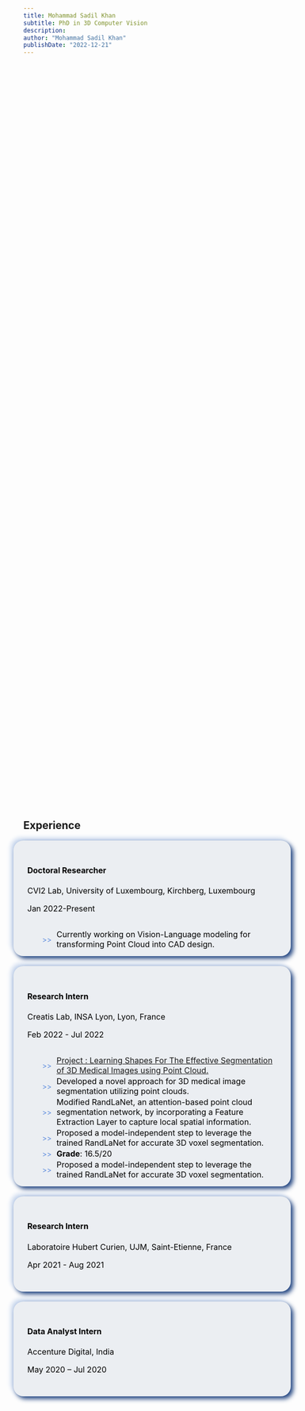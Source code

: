 ```yaml
---
title: Mohammad Sadil Khan
subtitle: PhD in 3D Computer Vision
description: 
author: "Mohammad Sadil Khan"
publishDate: "2022-12-21"
---
```


<style>
:root {
  --timeline-line-color-light: #F27121;
  --timeline-line-color-dark: #8A2387;
  --timeline-circle-color-light: #F27121;
  --timeline-circle-color-dark: #8A2387;
  /* ... other CSS variables ... */
}
.design-section {
  display: flex;
  flex-direction: column;
  align-items: center;
  justify-content: center;
  min-height: 100vh;
  padding: 100px 0;
}

.design {
  display: flex;
  align-items: center;
  justify-content: center;
}

.timeline {
  width: 100%;
  height: auto;
  max-width: 800px;
  margin: 0 auto;
  display: flex;
  flex-direction: column;
}

.timeline-content {
  padding: 10px;
  background-color: #ebeef2;
  -webkit-box-shadow: 5px 5px 10px #1b3f7d, -5px -5px 10px #c7d6ed;
          box-shadow: 5px 5px 10px #1b3f7d, -5px -5px 10px #c7d6ed;
  border-radius: 5px;
  padding: 1.75rem;
  transition: 0.4s ease;
  margin: 1rem;
  color: black;
  margin-bottom: 20px;
  border-radius: 20px;
  font-size: 16px;
}

.dark-mode .timeline-component {
  background-color: #1f1f1f;
}

.dark-mode .timeline-content {
  background-color: #1f1f1f;
  color: white;
-webkit-box-shadow: 5px 5px 10px #1a1a1a, -5px -5px 10px #242424;
          box-shadow: 5px 5px 10px #1a1a1a, -5px -5px 10px #242424;
}

.timeline-component {
  margin: 0px 10px 20px 20px;
  width: calc(100% + 50px); /* Adjust the width as needed */
  margin-left: -20px; /* To center-align the expanded component *
}


.timeline-content li {
  display: inline; /* Display list items inline */
  width: 100%;
}


.cv-list {
  margin: 0;
  padding: 0;
  padding-left: 30px;
}

.cv-list-item {
  display: flex; /* Display items in a row */
  align-items: center; /* Vertically center-align content */
  gap: 10px; /* Space between icon and content */
  margin-bottom: -30px; /* Adjust the margin between list items */
}

.cv-list-item::before {
  content: ">>"; /* Unicode bullet character */
  font-size: 0.9em; /* Adjust the bullet size */
  color: #5b8bde;
}
</style>

 <script src="https://cdnjs.cloudflare.com/ajax/libs/gsap/3.9.1/gsap.min.js"></script>
  <script src="https://cdnjs.cloudflare.com/ajax/libs/gsap/3.9.1/ScrollTrigger.min.js"></script>
<body>
<section class="design-section">
    <!-- Experience -->
  <div class="timeline">
    <h2> Experience</h2>
        <!-- First Component -->
        <div class="timeline-component timeline-content">
            <h4><b>Doctoral Researcher</b></h4>
            <p> CVI2 Lab, University of Luxembourg, Kirchberg, Luxembourg </p>
            <p> Jan 2022-Present</p>
            <div class="cv-list">
        <div class="cv-list-item">
            <p>Currently working on Vision-Language modeling for transforming Point Cloud into CAD design. </p>
        </div>
    </div>
        </div>
        <div class="timeline-component timeline-content">
            <h4><b>Research Intern</b></h4>
            <p>Creatis Lab, INSA Lyon, Lyon, France</p>
            <p> Feb 2022 - Jul 2022</p>
            <div class="cv-list">
        <div class="cv-list-item">
            <p> <a href="Thesis Link - https://mdsadilkhan.onrender.com/papers/data/report.pdf">Project : Learning Shapes For The Effective Segmentation of 3D Medical Images using Point Cloud.</a> </p>
        </div>
        <div class="cv-list-item">
            <p> Developed a novel approach for 3D medical image segmentation utilizing point clouds. </p>
        </div>
        <div class="cv-list-item"><p>Modified RandLaNet, an attention-based point cloud segmentation network, by incorporating a Feature
Extraction Layer to capture local spatial information.</p></div>
<div class="cv-list-item"><p>Proposed a model-independent step to leverage the trained RandLaNet for accurate 3D voxel segmentation.</p></div>
<div class="cv-list-item"><p><b>Grade</b>: 16.5/20</p></div>
<div class="cv-list-item"><p>Proposed a model-independent step to leverage the trained RandLaNet for accurate 3D voxel segmentation.</p></div>
    </div>
        </div>
        <div class="timeline-component timeline-content">
            <h4><b>Research Intern</b></h4>
            <p>Laboratoire Hubert Curien, UJM, Saint-Etienne, France</p>
            <p> Apr 2021 - Aug 2021</p>
        </div>
        <div class="timeline-component timeline-content">
            <h4><b>Data Analyst Intern</b></h4>
            <p>Accenture Digital, India</p>
            <p> May 2020 – Jul 2020</p>
        </div>
      </div>
  </section>
  <section>
    <!-- Education -->
    <div class="timeline">
    <h2> Education</h2>
        <!-- First Component -->
        <div class="timeline-component timeline-content">
            <h4><b>PhD in Computer Vision</b></h4>
            <p> University of Luxembourg, Kirchberg, Luxembourg</p>
            <p> 2022-Present</p>
        </div>
        <div class="timeline-component timeline-content">
            <h4><b>M.Sc in Machine Learning and Data Mining</b></h4>
            <p>University Jean Monnet, Saint-Etienne, France</p>
            <p> 2020-2022</p>
        </div>
        <div class="timeline-component timeline-content">
            <h4><b>M1 in Data Science</b></h4>
            <p>Chennai Mathematical Institute, Siruseri, India</p>
            <p> 2019-2020</p>
        </div>
        <div class="timeline-component timeline-content">
            <h4><b>B.Sc in Mathematics</b></h4>
            <p>Ramakrishna Mission Residential College (Autonomous)</p>
            <p> 2016-2019</p>
        </div>
        </div>
</section>
</body>

<script>
document.addEventListener("DOMContentLoaded", function() {
  const timelineComponents = document.querySelectorAll(".timeline-component");
  const timelineCircles = document.querySelectorAll(".timeline-circle");
  const timelineLine = document.querySelector(".timeline-middle");

  timelineComponents.forEach((component, index) => {
    if (index == 0) {
      component.style.opacity = "1";
    } else {
      component.style.opacity = "0";
    }
  });

  gsap.registerPlugin(ScrollTrigger);

  timelineComponents.forEach((component, index) => {
    if (index > 0) {
      gsap.to(component, {
        opacity: 1,
        x: 0,
        scrollTrigger: {
          trigger: component,
          start: "top 80%", // Adjust the start point as needed
          end: "bottom 60%", // Adjust the end point as needed
          scrub: true, // Animation follows scroll smoothly
          toggleActions: "play none reverse none", // Animation direction on scroll
        },
      });
    }
  });

  
});
</script>


